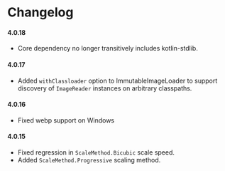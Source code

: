 Changelog
=========

#### 4.0.18

* Core dependency no longer transitively includes kotlin-stdlib. 

#### 4.0.17

* Added `withClassloader` option to ImmutableImageLoader to support discovery of `ImageReader` instances on arbitrary
  classpaths.

#### 4.0.16

* Fixed webp support on Windows

#### 4.0.15

* Fixed regression in `ScaleMethod.Bicubic` scale speed.
* Added `ScaleMethod.Progressive` scaling method.
